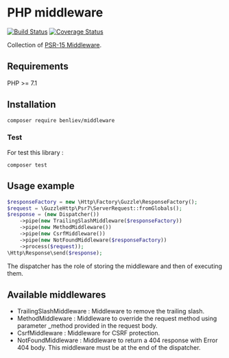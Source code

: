 # PHP middleware

[![Build Status](https://travis-ci.org/benliev/Middlewares.svg?branch=master)](https://travis-ci.org/benliev/Middlewares) [![Coverage Status](https://coveralls.io/repos/github/benliev/Middlewares/badge.svg?branch=master)](https://coveralls.io/github/benliev/Middlewares?branch=master)

Collection of [PSR-15 Middleware](https://github.com/php-fig/fig-standards/blob/master/proposed/http-middleware/middleware.md).

## Requirements

PHP >= 7.1

## Installation

```shell
composer require benliev/middleware
```

### Test

For test this library :

```shell
composer test
```

## Usage example

```php
$responseFactory = new \Http\Factory\Guzzle\ResponseFactory();
$request = \GuzzleHttp\Psr7\ServerRequest::fromGlobals();
$response = (new Dispatcher())
    ->pipe(new TrailingSlashMiddleware($responseFactory))
    ->pipe(new MethodMiddleware())
    ->pipe(new CsrfMiddleware())
    ->pipe(new NotFoundMiddleware($responseFactory))
    ->process($request));
\Http\Response\send($response);
```

The dispatcher has the role of storing the middleware and then of executing them.

## Available middlewares

* TrailingSlashMiddleware : Middleware to remove the trailing slash.
* MethodMiddleware : Middleware to override the request method using parameter _method provided in the request body.
* CsrfMiddleware : Middleware for CSRF protection.
* NotFoundMiddleware :  Middleware to return a 404 response with Error 404 body. This middleware must be at the end of the dispatcher.

